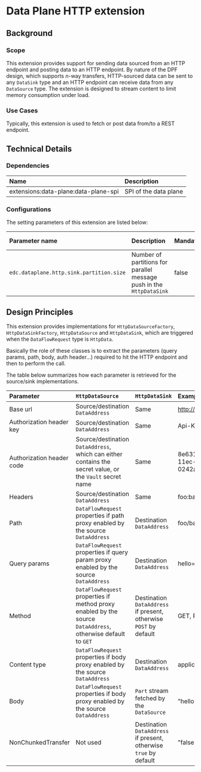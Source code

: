 # Data Plane HTTP extension

## Background

### Scope

This extension provides support for sending data sourced from an HTTP endpoint and posting data to an HTTP endpoint. By
nature of the DPF design, which supports _n_-way transfers, HTTP-sourced data can be sent to any `DataSink` type and an
HTTP endpoint can receive data from any `DataSource` type. The extension is designed to stream content to limit memory
consumption under load.

### Use Cases

Typically, this extension is used to fetch or post data from/to a REST endpoint.

## Technical Details

### Dependencies

| Name                                 | Description           |
|:-------------------------------------|:----------------------|
| extensions:data-plane:data-plane-spi | SPI of the data plane |

### Configurations

The setting parameters of this extension are listed below:

| Parameter name                                      | Description                                                          | Mandatory | Default value |
|:----------------------------------------------------|:---------------------------------------------------------------------|:----------|:--------------|
| `edc.dataplane.http.sink.partition.size`  | Number of partitions for parallel message push in the `HttpDataSink` | false     | 5             |

## Design Principles

This extension provides implementations for `HttpDataSourceFactory`, `HttpDataSinkFactory`, `HttpDataSource` and `HttpDataSink`, which are triggered when
the `DataFlowRequest` type is `HttpData`.

Basically the role of these classes is to extract the parameters (query params, path, body, auth header...) required to hit the HTTP endpoint and then to perform the call.

The table below summarizes how each parameter is retrieved for the source/sink implementations.

| Parameter                 | `HttpDataSource`                                                                                             | `HttpDataSink`                                                    | Example                              |
|:--------------------------|:-------------------------------------------------------------------------------------------------------------|:------------------------------------------------------------------|:-------------------------------------|
| Base url                  | Source/destination `DataAddress`                                                                             | Same                                                              | http://example.com                   |
| Authorization header key  | Source/destination `DataAddress`                                                                             | Same                                                              | Api-Key                              |
| Authorization header code | Source/destination `DataAddress`, which can either contains the secret value, or the `Vault` secret name     | Same                                                              | 8e631012-f6de-11ec-b939-0242ac120002 |
| Headers                   | Source/destination `DataAddress`                                                                             | Same                                                              | foo:bar;hello:world                  |
| Path                      | `DataFlowRequest` properties if path proxy enabled by the source `DataAddress`                               | Destination `DataAddress`                                         | foo/bar                              |
| Query params              | `DataFlowRequest` properties if query param proxy enabled by the source `DataAddress`                        | Destination `DataAddress`                                         | hello=world&foo=bar                  |
| Method                    | `DataFlowRequest` properties if method proxy enabled by the source `DataAddress`, otherwise default to `GET` | Destination `DataAddress` if present, otherwise `POST` by default | GET, POST...                         |
| Content type              | `DataFlowRequest` properties if body proxy enabled by the source `DataAddress`                               | Destination `DataAddress`                                         | application/json                     |
| Body                      | `DataFlowRequest` properties if body proxy enabled by the source `DataAddress`                               | `Part` stream fetched by the `DataSource`                         | "hello world!"                       |
| NonChunkedTransfer        | Not used                                                                                                     | Destination `DataAddress` if present, otherwise `true` by default | "false"                              |
